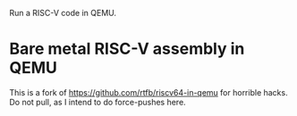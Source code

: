 Run a RISC-V code in QEMU.

Bare metal RISC-V assembly in QEMU
==================================

This is a fork of https://github.com/rtfb/riscv64-in-qemu for horrible hacks. Do
not pull, as I intend to do force-pushes here.
